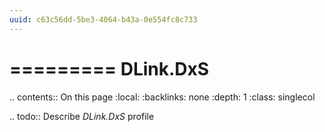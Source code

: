 ```yaml
---
uuid: c63c56dd-5be3-4064-b43a-0e554fc8c733
---
```



=========
DLink.DxS
=========

.. contents:: On this page
    :local:
    :backlinks: none
    :depth: 1
    :class: singlecol

.. todo::
    Describe *DLink.DxS* profile


